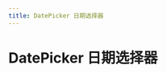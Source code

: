 ```yaml
---
title: DatePicker 日期选择器
---
```

# DatePicker 日期选择器 <Badge text="pass" type="success"/> <Badge text="0.0.4+"/>

<ClientOnly>
  <date-picker-demo></date-picker-demo>
</ClientOnly>

<date-picker-attributes></date-picker-attributes>